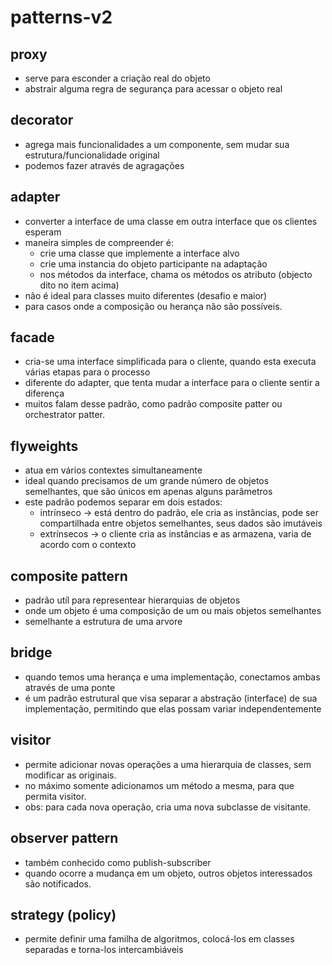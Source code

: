 # patterns-v2

## proxy
- serve para esconder a criação real do objeto
- abstrair alguma regra de segurança para acessar o objeto real

## decorator
- agrega mais funcionalidades a um componente, sem mudar sua estrutura/funcionalidade original
- podemos fazer através de agragações

## adapter
- converter a interface de uma classe em outra interface que os clientes esperam
- maneira simples de compreender é:
  - crie uma classe que implemente a interface alvo
  - crie uma instancia do objeto participante na adaptação
  - nos métodos da interface, chama os métodos os atributo (objecto dito no item acima)
- não é ideal para classes muito diferentes (desafio e maior)
- para casos onde a composição ou herança não são possíveis.

## facade
- cria-se uma interface simplificada para o cliente, quando esta executa várias etapas para o processo
- diferente do adapter, que tenta mudar a interface para o cliente sentir a diferença
- muitos falam desse padrão, como padrão composite patter ou orchestrator patter.

## flyweights
- atua em vários contextes simultaneamente
- ideal quando precisamos de um grande número de objetos semelhantes, que são únicos em apenas alguns parâmetros
- este padrão podemos separar em dois estados:
  - intrínseco -> está dentro do padrão, ele cria as instâncias, pode ser compartilhada entre objetos semelhantes, seus dados são imutáveis
  - extrínsecos -> o cliente cria as instâncias e as armazena, varia de acordo com o contexto

## composite pattern
- padrão utíl para representear hierarquias de objetos
- onde um objeto é uma composição de um ou mais objetos semelhantes
- semelhante a estrutura de uma arvore

## bridge
- quando temos uma herança e uma implementação, conectamos ambas através de uma ponte
- é um padrão estrutural que visa separar a abstração (interface) de sua implementação, permitindo que elas possam variar independentemente

## visitor
- permite adicionar novas operações a uma hierarquia de classes, sem modificar as  originais.
- no máximo somente adicionamos um método a mesma, para que permita visitor.
- obs: para cada nova operação, cria uma nova subclasse de visitante.

## observer pattern
- também conhecido como publish-subscriber
- quando ocorre a mudança em um objeto, outros objetos interessados são notificados.

## strategy (policy)
- permite definir uma familha de algoritmos, colocá-los em classes separadas e torna-los intercambiáveis